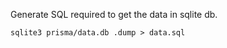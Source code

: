 Generate SQL required to get the data in sqlite db.
```
sqlite3 prisma/data.db .dump > data.sql
```

